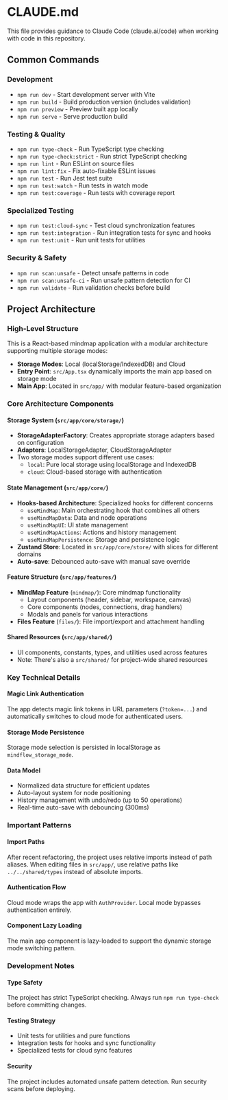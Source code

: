 # CLAUDE.md

This file provides guidance to Claude Code (claude.ai/code) when working with code in this repository.

## Common Commands

### Development
- `npm run dev` - Start development server with Vite
- `npm run build` - Build production version (includes validation)
- `npm run preview` - Preview built app locally 
- `npm run serve` - Serve production build

### Testing & Quality
- `npm run type-check` - Run TypeScript type checking
- `npm run type-check:strict` - Run strict TypeScript checking
- `npm run lint` - Run ESLint on source files
- `npm run lint:fix` - Fix auto-fixable ESLint issues
- `npm run test` - Run Jest test suite
- `npm run test:watch` - Run tests in watch mode
- `npm run test:coverage` - Run tests with coverage report

### Specialized Testing
- `npm run test:cloud-sync` - Test cloud synchronization features
- `npm run test:integration` - Run integration tests for sync and hooks
- `npm run test:unit` - Run unit tests for utilities

### Security & Safety
- `npm run scan:unsafe` - Detect unsafe patterns in code
- `npm run scan:unsafe-ci` - Run unsafe pattern detection for CI
- `npm run validate` - Run validation checks before build

## Project Architecture

### High-Level Structure
This is a React-based mindmap application with a modular architecture supporting multiple storage modes:

- **Storage Modes**: Local (localStorage/IndexedDB) and Cloud
- **Entry Point**: `src/App.tsx` dynamically imports the main app based on storage mode
- **Main App**: Located in `src/app/` with modular feature-based organization

### Core Architecture Components

#### Storage System (`src/app/core/storage/`)
- **StorageAdapterFactory**: Creates appropriate storage adapters based on configuration
- **Adapters**: LocalStorageAdapter, CloudStorageAdapter
- Two storage modes support different use cases:
  - `local`: Pure local storage using localStorage and IndexedDB
  - `cloud`: Cloud-based storage with authentication

#### State Management (`src/app/core/`)
- **Hooks-based Architecture**: Specialized hooks for different concerns
  - `useMindMap`: Main orchestrating hook that combines all others
  - `useMindMapData`: Data and node operations
  - `useMindMapUI`: UI state management
  - `useMindMapActions`: Actions and history management
  - `useMindMapPersistence`: Storage and persistence logic
- **Zustand Store**: Located in `src/app/core/store/` with slices for different domains
- **Auto-save**: Debounced auto-save with manual save override

#### Feature Structure (`src/app/features/`)
- **MindMap Feature** (`mindmap/`): Core mindmap functionality
  - Layout components (header, sidebar, workspace, canvas)
  - Core components (nodes, connections, drag handlers)
  - Modals and panels for various interactions
- **Files Feature** (`files/`): File import/export and attachment handling

#### Shared Resources (`src/app/shared/`)
- UI components, constants, types, and utilities used across features
- Note: There's also a `src/shared/` for project-wide shared resources

### Key Technical Details

#### Magic Link Authentication
The app detects magic link tokens in URL parameters (`?token=...`) and automatically switches to cloud mode for authenticated users.

#### Storage Mode Persistence
Storage mode selection is persisted in localStorage as `mindflow_storage_mode`.

#### Data Model
- Normalized data structure for efficient updates
- Auto-layout system for node positioning
- History management with undo/redo (up to 50 operations)
- Real-time auto-save with debouncing (300ms)

### Important Patterns

#### Import Paths
After recent refactoring, the project uses relative imports instead of path aliases. When editing files in `src/app/`, use relative paths like `../../shared/types` instead of absolute imports.

#### Authentication Flow
Cloud mode wraps the app with `AuthProvider`. Local mode bypasses authentication entirely.

#### Component Lazy Loading
The main app component is lazy-loaded to support the dynamic storage mode switching pattern.

### Development Notes

#### Type Safety
The project has strict TypeScript checking. Always run `npm run type-check` before committing changes.

#### Testing Strategy
- Unit tests for utilities and pure functions
- Integration tests for hooks and sync functionality  
- Specialized tests for cloud sync features

#### Security
The project includes automated unsafe pattern detection. Run security scans before deploying.